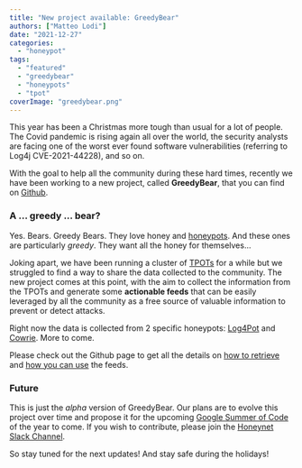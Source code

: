 ```yaml
---
title: "New project available: GreedyBear"
authors: ["Matteo Lodi"]
date: "2021-12-27"
categories: 
  - "honeypot"
tags:
  - "featured"
  - "greedybear"
  - "honeypots"
  - "tpot"
coverImage: "greedybear.png"
---
```


This year has been a Christmas more tough than usual for a lot of people. The Covid pandemic is rising again all over the world, the security analysts are facing one of the worst ever found software vulnerabilities (referring to Log4j CVE-2021-44228), and so on.

With the goal to help all the community during these hard times, recently we have been working to a new project, called **GreedyBear**, that you can find on [Github](https://github.com/honeynet/GreedyBear).

### A ... greedy ... bear?

Yes. Bears. Greedy Bears. They love honey and [honeypots](https://en.wikipedia.org/wiki/Honeypot_(computing)). And these ones are particularly _greedy_. They want all the honey for themselves...

Joking apart, we have been running a cluster of [TPOTs](https://github.com/telekom-security/tpotce) for a while but we struggled to find a way to share the data collected to the community. The new project comes at this point, with the aim to collect the information from the TPOTs and generate some **actionable feeds** that can be easily leveraged by all the community as a free source of valuable information to prevent or detect attacks.

Right now the data is collected from 2 specific honeypots: [Log4Pot](https://github.com/thomaspatzke/Log4Pot) and [Cowrie](https://github.com/cowrie/cowrie). More to come.

Please check out the Github page to get all the details on [how to retrieve](https://github.com/honeynet/GreedyBear/blob/main/README.md) and [how you can use](https://github.com/honeynet/GreedyBear/blob/main/FEEDS_LICENSE.md) the feeds.

### Future

This is just the _alpha_ version of GreedyBear. Our plans are to evolve this project over time and propose it for the upcoming [Google Summer of Code](https://summerofcode.withgoogle.com/archive/2021/organizations/5942967122001920) of the year to come. If you wish to contribute, please join the [Honeynet Slack Channel](https://gsoc-slack.honeynet.org/).

So stay tuned for the next updates! And stay safe during the holidays!
